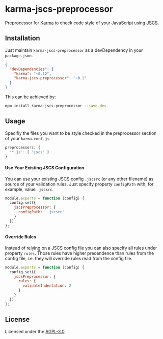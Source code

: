 # karma-jscs-preprocessor

Preprocessor for [Karma](http://karma-runner.github.io) to check code style of your JavaScript using [JSCS](http://jscs.info).


## Installation

Just maintain `karma-jscs-preprocessor` as a devDependency in your `package.json`.

```json
{
  "devDependencies": {
    "karma": "~0.12",
    "karma-jscs-preprocessor": "~0.1"
  }
}
```

This can be achieved by:

```bash
npm install karma-jscs-preprocessor --save-dev
```

## Usage

Specifiy the files you want to be style checked in the preprocessor section of your `karma.conf.js`.

```javascript
preprocessors: {
  '*.js': [ 'jscs' ]
}
```


#### Use Your Existing JSCS Configuration

You can use your existing JSCS config `.jscsrc` (or any other filename) as source of your validation rules.
Just specify property `configPath` with, for example, value `.jscsrc`.

```javascript
module.exports = function (config) {
  config.set({
    jscsPreprocessor: {
      configPath: '.jscsrc'
    }
  });
};
```


#### Override Rules

Instead of relying on a JSCS config file you can also specify all rules under property `rules`.
Those rules have higher precendence than rules from the config file, i.e. they will override rules read from the config file.

```javascript
module.exports = function (config) {
  config.set({
    jscsPreprocessor: {
      rules: {
        validateIndentation: 2
      }
    }
  });
};
```


## License

Licensed under the [AGPL-3.0](http://www.gnu.org/licenses/agpl-3.0.html).
